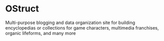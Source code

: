 # OStruct
Multi-purpose blogging and data organization site for building encyclopedias or collections for game characters, multimedia franchises, organic lifeforms, and many more
